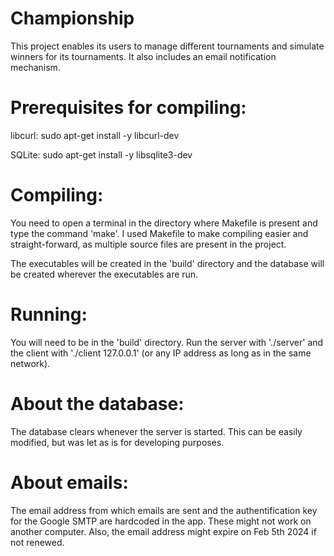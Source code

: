 # Championship

This project enables its users to manage different tournaments and simulate winners for its tournaments. It also includes an email notification mechanism.

# Prerequisites for compiling:

libcurl: sudo apt-get install -y libcurl-dev

SQLite: sudo apt-get install -y libsqlite3-dev

# Compiling:

You need to open a terminal in the directory where Makefile is present and type the command 'make'. I used Makefile to make compiling easier and straight-forward, as multiple source files are present in the project.

The executables will be created in the 'build' directory and the database will be created wherever the executables are run.

# Running:

You will need to be in the 'build' directory. Run the server with './server' and the client with './client 127.0.0.1' (or any IP address as long as in the same network).

# About the database:

The database clears whenever the server is started. This can be easily modified, but was let as is for developing purposes.

# About emails:

The email address from which emails are sent and the authentification key for the Google SMTP are hardcoded in the app. These might not work on another computer. Also, the email address might expire on Feb 5th 2024 if not renewed.
